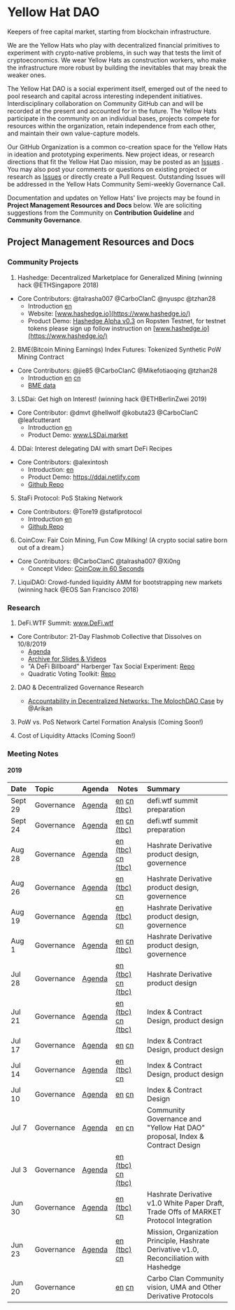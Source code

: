 # Yellow Hat DAO
Keepers of free capital market, starting from blockchain infrastructure.

We are the Yellow Hats who play with decentralized financial primitives to experiment with crypto-native problems, in such way that tests the limit of cryptoeconomics. We wear Yellow Hats as construction workers, who make the infrastructure more robust by building the inevitables that may break the weaker ones.

The Yellow Hat DAO is a social experiment itself, emerged out of the need to pool research and capital across interesting independent initiatives. Interdisciplinary collaboration on Community GitHub can and will be recorded at the present and accounted for in the future. The Yellow Hats participate in the community on an individual bases, projects compete for resources within the organization, retain independence from each other, and maintain their own value-capture models. 

Our GitHub Organization is a common co-creation space for the Yellow Hats in ideation and prototyping experiments. New project ideas, or research directions that fit the Yellow Hat Dao mission,  may be posted as an [Issues](https://github.com/carboclan/pm/issues) . You may also post your comments or questions on existing project or research as  [Issues](https://github.com/carboclan/pm/issues) or directly create a Pull Request. Outstanding Issues will be addressed in the Yellow Hats Community Semi-weekly Governance Call.

Documentation and updates on Yellow Hats' live projects may be found in **Project Management Resources and Docs** below. We are soliciting suggestions from the Community on **Contribution Guideline** and **Community Governance**.


## Project Management Resources and Docs

### Community Projects

1. Hashedge: Decentralized Marketplace for Generalized Mining (winning hack @ETHSingapore 2018)
 - Core Contributors: @talrasha007 @CarboClanC @nyuspc @tzhan28
    - Introduction [en](research/HashedgeAuctionMarket.md)
    - Website: [www.hashedge.io](https://www.hashedge.io/)
    - Product Demo: [Hashedge Alpha v0.3](demo.hashedge.io) on Ropsten Testnet, for testnet tokens please sign up follow instruction on [www.hashedge.io](https://www.hashedge.io/)
    
2. BME(Bitcoin Mining Earnings) Index Futures: Tokenized Synthetic PoW Mining Contract
- Core Contributors: @jie85 @CarboClanC @Mikefotiaoqing @tzhan28
    - Introduction [en](research/hashrate-derivative-en.md) [cn](research/hashrate-derivative-cn.md)
    - [BME data](https://github.com/carboclan/pm/blob/master/research/BME.md)
     
3. LSDai: Get high on Interest! (winning hack @ETHBerlinZwei 2019)
 - Core Contributor: @dmvt @hellwolf @kobuta23 @CarboClanC @leafcutterant
   - Introduction [en](research/LSDai.md)
   - Product Demo: www.LSDai.market
   
4. DDai: Interest delegating DAI with smart DeFi Recipes
  - Core Contributors: @alexintosh
    - Introduction: [en](https://devpost.com/software/ddai)
    - Product Demo: https://ddai.netlify.com
    - [Github Repo](https://github.com/dexlab-io/DDAI)

5. StaFi Protocol: PoS Staking Network
- Core Contributors: @Tore19 @stafiprotocol
   - Introduction [en](https://docs.stafi.io/)
   - [Github Repo](https://github.com/stafiprotocol/stafi-node)
  
6. CoinCow: Fair Coin Mining, Fun Cow Milking! (A crypto social satire born out of a dream.)
 - Core Contributors: @CarboClanC @talrasha007 @Xi0ng
    - Concept Video: [CoinCow in 60 Seconds](https://www.youtube.com/watch?v=x6eRwmhyLt4&feature=youtu.be)

7. LiquiDAO: Crowd-funded liquidity AMM for bootstrapping new markets (winning hack @EOS San Francisco 2018)


### Research

1. DeFi.WTF Summit: www.DeFi.wtf
 - Core Contributor: 21-Day Flashmob Collective that Dissolves on 10/8/2019
   - [Agenda](research/DeFi.WTF_Agenda.md)
   - [Archive for Slides & Videos](https://github.com/carboclan/pm/issues/69)
   - "A DeFi Billboard" Harberger Tax Social Experiment: [Repo]( https://github.com/carboclan/billboards-admin)
   - Quadratic Voting Toolkit: [Repo](https://github.com/carboclan/QVToolkit)

2. DAO & Decentralized Governance Research
   - [Accountability in Decentralized Networks: The MolochDAO Case](https://link.medium.com/8QB9u3KEfZ) by @Arikan

3. PoW vs. PoS Network Cartel Formation Analysis (Coming Soon!)

4. Cost of Liquidity Attacks (Coming Soon!)

### Meeting Notes

#### 2019

Date | Topic | Agenda  | Notes | Summary |
|:---|:---|---|---|:---|
Sept 29 | Governance | [Agenda](https://github.com/carboclan/pm/issues/69) | [en](notes/20190929-wtfmeeting-governance-en.md) [cn (tbc)](notes/20190929-wtfmeeting-governance-cn.md) |  defi.wtf summit preparation |
Sept 24 | Governance | [Agenda](https://github.com/carboclan/pm/issues/69) | [en](notes/20190924-wtfmeeting-governance-en.md) [cn (tbc)](notes/20190924-wtfmeeting-governance-cn.md) |  defi.wtf summit preparation |
Aug 28 | Governance | [Agenda](https://github.com/carboclan/pm/issues/60) | [en (tbc)](notes/20190828-meeting-governance-en.md) [cn (tbc)](notes/20190828-meeting-governance-cn.md) |  Hashrate Derivative product design, governence |
Aug 26 | Governance | [Agenda](https://github.com/carboclan/pm/issues/65) | [en (tbc)](notes/20190826-meeting-governance-en.md) [cn](notes/20190826-meeting-governance-cn.md) |  Hashrate Derivative product design, governence |
Aug 19 | Governance | [Agenda](https://github.com/carboclan/pm/issues/60) | [en (tbc)](notes/20190819-meeting-governance-en.md) [cn](notes/20190819-meeting-governance-cn.md) |  Hashrate Derivative product design, governence |
Aug 1 | Governance | [Agenda](https://github.com/carboclan/pm/issues/56) | [en](notes/20190801-meeting-governance-en.md) [cn (tbc)](notes/20190801-meeting-governance-cn.md) |  Hashrate Derivative product design, governence |
Jul 28 | Governance | [Agenda](https://github.com/carboclan/pm/issues/54) | [en (tbc)](notes/20190728-meeting-governance-en.md) [cn (tbc)](notes/20190728-meeting-governance-cn.md) |  Hashrate Derivative product design |
Jul 21 | Governance | [Agenda](https://github.com/carboclan/pm/issues/43) | [en (tbc)](notes/20190721-meeting-governance-en.md) [cn (tbc)](notes/20190721-meeting-governance-cn.md) |  Index & Contract Design, product design |
Jul 17 | Governance | [Agenda](https://github.com/carboclan/pm/issues/41) | [en](notes/20190717-meeting-governance-en.md) [cn](notes/20190717-meeting-governance-cn.md) |  Index & Contract Design, product design |
Jul 14 | Governance | [Agenda](https://github.com/carboclan/pm/issues/28) | [en (tbc)](notes/20190714-meeting-governance-en.md) [cn](notes/20190714-meeting-governance-cn.md) |  Index & Contract Design, product design |
Jul 10 | Governance | [Agenda](https://github.com/carboclan/pm/issues/27) | [en](notes/20190710-meeting-governance-en.md) [cn](notes/20190710-meeting-governance-cn.md) |  Index & Contract Design |
Jul 7 | Governance | [Agenda](https://github.com/carboclan/pm/issues/13) | [en](notes/20190707-meeting-governance-en.md) [cn](notes/20190707-meeting-governance-cn.md) | Community Governance and "Yellow Hat DAO" proposal, Index & Contract Design |
Jul 3 | Governance | [Agenda](https://github.com/carboclan/pm/issues/7) | [en (tbc)](notes/20190703-meeting-governance-en.md) [cn (tbc)](notes/20190703-meeting-governance-cn.md) |  |
Jun 30 | Governance | [Agenda](https://github.com/carboclan/pm/issues/6) | [en (tbc)](notes/20190630-meeting-governance-en.md) [cn](notes/20190630-meeting-governance-cn.md) | Hashrate Derivative v1.0 White Paper Draft, Trade Offs of MARKET Protocol Integration |
Jun 23 | Governance | [Agenda](https://github.com/carboclan/pm/issues/1) | [en (tbc)](notes/20190623-meeting-governance-en.md) [cn](notes/20190623-meeting-governance-cn.md) | Mission, Organization Principle, Hashrate Derivative v1.0, Reconciliation with Hashedge |
Jun 20 | Governance | | [en](notes/20190620-meeting-governance-en.md) [cn](notes/20190620-meeting-governance-cn.md) | Carbo Clan Community vision, UMA and Other Derivative Protocols |
